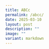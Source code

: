 ```yaml
---
title: ABCc
permalink: /abcc/
date: 2025-03-10
layout: post
description: ""
image: ""
variant: markdown
---
```

